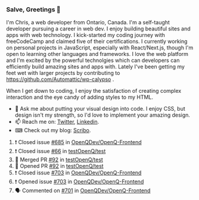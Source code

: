 ### Salve, Greetings 👋

I'm Chris, a web developer from Ontario, Canada. I'm a self-taught developer pursuing a career in web dev. I enjoy building beautiful sites and apps with web technology.
I kick-started my coding journey with freeCodeCamp and claimed five of their certifications.  I currently working on personal projects in JavaScript, especially with React/Next.js, though I'm open to learning other languages and frameworks. I love the web platform and I'm excited by the powerful technolgies which can developers can efficiently build amazing sites and apps with. Lately I've been getting my feet wet with larger projects by contributing to https://github.com/Automattic/wp-calypso .

When I get down to coding, I enjoy the satisfaction of creating complex interaction and the eye candy of adding styles to my HTML. 

- 💬 Ask me about putting your visual design into code. I enjoy CSS, but design isn't my strength, so I'd love to implement your amazing design.
- 📫 Reach me on: [Twitter](https://twitter.com/Christo28120856), [Linkedin](https://www.linkedin.com/in/christopher-stevers-07b9a5204/).
- ⌨ Check out my blog: [Scribo](https://christopherstevers.cf).
<!--
**Christopher-Stevers/Christopher-Stevers** is a ✨ _special_ ✨ repository because its `README.md` (this file) appears on your GitHub profile.

Here are some ideas to get you started:

- 🔭 I’m currently working on ...
- 🌱 I’m currently learning ...
- 👯 I’m looking to collaborate on ...
- 🤔 I’m looking for help with ...
- 😄 Pronouns: ...
- ⚡ Fun fact: ...
-->

<!--START_SECTION:activity-->
1. ❗️ Closed issue [#685](https://github.com/OpenQDev/OpenQ-Frontend/issues/685) in [OpenQDev/OpenQ-Frontend](https://github.com/OpenQDev/OpenQ-Frontend)
2. ❗️ Closed issue [#66](https://github.com/testOpenQ/test/issues/66) in [testOpenQ/test](https://github.com/testOpenQ/test)
3. 🎉 Merged PR [#92](https://github.com/testOpenQ/test/pull/92) in [testOpenQ/test](https://github.com/testOpenQ/test)
4. 💪 Opened PR [#92](https://github.com/testOpenQ/test/pull/92) in [testOpenQ/test](https://github.com/testOpenQ/test)
5. ❗️ Closed issue [#703](https://github.com/OpenQDev/OpenQ-Frontend/issues/703) in [OpenQDev/OpenQ-Frontend](https://github.com/OpenQDev/OpenQ-Frontend)
6. ❗️ Opened issue [#703](https://github.com/OpenQDev/OpenQ-Frontend/issues/703) in [OpenQDev/OpenQ-Frontend](https://github.com/OpenQDev/OpenQ-Frontend)
7. 🗣 Commented on [#701](https://github.com/OpenQDev/OpenQ-Frontend/issues/701) in [OpenQDev/OpenQ-Frontend](https://github.com/OpenQDev/OpenQ-Frontend)
<!--END_SECTION:activity-->

